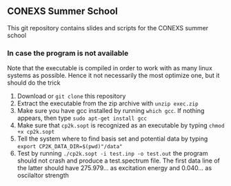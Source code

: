 ## CONEXS Summer School

This git repository contains slides and scripts for the CONEXS summer school

### In case the program is not available

Note that the executable is compiled in order to work with as many linux systems as possible. Hence it not necessarily the most optimize one, but it should do the trick

1. Download or `git clone` this repository
2. Extract the executable from the zip archive with `unzip exec.zip`
3. Make sure you have gcc installed by running `which gcc`. If nothing appears, then type `sudo apt-get install gcc`
4. Make sure that `cp2k.sopt` is recognized as an executable by typing `chmod +x cp2k.sopt`
5. Tell the system where to find basis set and potential data by typing `export CP2K_DATA_DIR=$(pwd)"/data"`
6. Test by running `./cp2k.sopt -i test.inp -o test.out` the program should not crash and produce a test.spectrum file. The first data line of the latter should have 275.979... as excitation energy and 0.040... as oscilaltor strength


